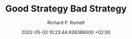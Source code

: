 ---
title: Good Strategy Bad Strategy
date: 2022-05-03 10:23:44.926386000 +02:00
source_url: https://www.goodreads.com/work/best_book/16670227-good-strategy-bad-strategy-the-difference-and-why-it-matters
source_domain: goodreads.com
type: books.book
description: Best book on strategy. Simply and specifically clarifies what constitues good strategy and what doesn't.
author: Richard P. Rumelt
images:
- https://i.gr-assets.com/images/S/compressed.photo.goodreads.com/books/1360570381l/11721966.jpg
---